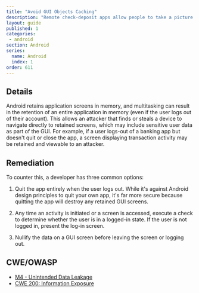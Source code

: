 ```yaml
---
title: "Avoid GUI Objects Caching"
description: "Remote check-deposit apps allow people to take a picture of a check with their device and send it to their financial institution for deposit into an account.."
layout: guide
published: 1
categories:
 - android
section: Android
series:
  name: Android
  index: 1
order: 611
--- 
```


## Details 

Android retains application screens in memory, and multitasking can result in the retention of an entire application in memory (even if the user logs out of their account). This allows an attacker that finds or steals a device to navigate directly to retained screens, which may include sensitive user data as part of the GUI. For example, if a user logs-out of a banking app but doesn't quit or close the app, a screen displaying transaction activity may be retained and viewable to an attacker.

## Remediation

To counter this, a developer has three common options:

1. Quit the app entirely when the user logs out. While it's against Android design principles to quit your own app, it's far more secure because quitting the app will destroy any retained GUI screens.

2. Any time an activity is initiated or a screen is accessed, execute a check to determine whether the user is in a logged-in state. If the user is not logged in, present the log-in screen.

3. Nullify the data on a GUI screen before leaving the screen or logging out.

## CWE/OWASP

 * [M4 - Unintended Data Leakage](https://www.owasp.org/index.php/Mobile_Top_10_2014-M4)
 * [CWE 200: Information Exposure](http://cwe.mitre.org/data/definitions/200.html)
